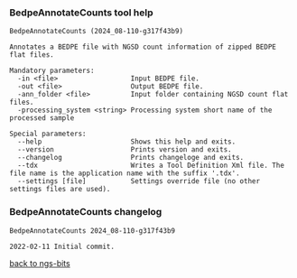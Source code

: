 ### BedpeAnnotateCounts tool help
	BedpeAnnotateCounts (2024_08-110-g317f43b9)
	
	Annotates a BEDPE file with NGSD count information of zipped BEDPE flat files.
	
	Mandatory parameters:
	  -in <file>                  Input BEDPE file.
	  -out <file>                 Output BEDPE file.
	  -ann_folder <file>          Input folder containing NGSD count flat files.
	  -processing_system <string> Processing system short name of the processed sample
	
	Special parameters:
	  --help                      Shows this help and exits.
	  --version                   Prints version and exits.
	  --changelog                 Prints changeloge and exits.
	  --tdx                       Writes a Tool Definition Xml file. The file name is the application name with the suffix '.tdx'.
	  --settings [file]           Settings override file (no other settings files are used).
	
### BedpeAnnotateCounts changelog
	BedpeAnnotateCounts 2024_08-110-g317f43b9
	
	2022-02-11 Initial commit.
[back to ngs-bits](https://github.com/imgag/ngs-bits)